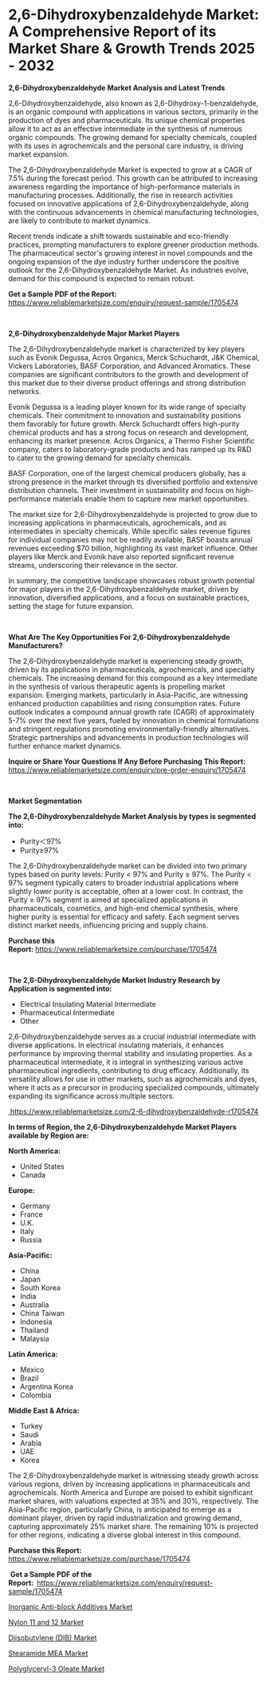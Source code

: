 <p><h1>2,6-Dihydroxybenzaldehyde Market: A Comprehensive Report of its Market Share & Growth Trends 2025 - 2032</h1></p><p><strong>2,6-Dihydroxybenzaldehyde Market Analysis and Latest Trends</strong></p>
<p><p>2,6-Dihydroxybenzaldehyde, also known as 2,6-Dihydroxy-1-benzaldehyde, is an organic compound with applications in various sectors, primarily in the production of dyes and pharmaceuticals. Its unique chemical properties allow it to act as an effective intermediate in the synthesis of numerous organic compounds. The growing demand for specialty chemicals, coupled with its uses in agrochemicals and the personal care industry, is driving market expansion.</p><p>The 2,6-Dihydroxybenzaldehyde Market is expected to grow at a CAGR of 7.5% during the forecast period. This growth can be attributed to increasing awareness regarding the importance of high-performance materials in manufacturing processes. Additionally, the rise in research activities focused on innovative applications of 2,6-Dihydroxybenzaldehyde, along with the continuous advancements in chemical manufacturing technologies, are likely to contribute to market dynamics.</p><p>Recent trends indicate a shift towards sustainable and eco-friendly practices, prompting manufacturers to explore greener production methods. The pharmaceutical sector's growing interest in novel compounds and the ongoing expansion of the dye industry further underscore the positive outlook for the 2,6-Dihydroxybenzaldehyde Market. As industries evolve, demand for this compound is expected to remain robust.</p></p>
<p><strong>Get a Sample PDF of the Report:&nbsp;</strong> <a href="https://www.reliablemarketsize.com/enquiry/request-sample/1705474?utm_campaign=1879&utm_medium=2&utm_source=Github&utm_content=ia&utm_term=27032025&utm_id=26-dihydroxybenzaldehyde">https://www.reliablemarketsize.com/enquiry/request-sample/1705474</a></p>
<p>&nbsp;</p>
<p><strong>2,6-Dihydroxybenzaldehyde Major Market Players</strong></p>
<p><p>The 2,6-Dihydroxybenzaldehyde market is characterized by key players such as Evonik Degussa, Acros Organics, Merck Schuchardt, J&K Chemical, Vickers Laboratories, BASF Corporation, and Advanced Aromatics. These companies are significant contributors to the growth and development of this market due to their diverse product offerings and strong distribution networks.</p><p>Evonik Degussa is a leading player known for its wide range of specialty chemicals. Their commitment to innovation and sustainability positions them favorably for future growth. Merck Schuchardt offers high-purity chemical products and has a strong focus on research and development, enhancing its market presence. Acros Organics, a Thermo Fisher Scientific company, caters to laboratory-grade products and has ramped up its R&D to cater to the growing demand for specialty chemicals.</p><p>BASF Corporation, one of the largest chemical producers globally, has a strong presence in the market through its diversified portfolio and extensive distribution channels. Their investment in sustainability and focus on high-performance materials enable them to capture new market opportunities.</p><p>The market size for 2,6-Dihydroxybenzaldehyde is projected to grow due to increasing applications in pharmaceuticals, agrochemicals, and as intermediates in specialty chemicals. While specific sales revenue figures for individual companies may not be readily available, BASF boasts annual revenues exceeding $70 billion, highlighting its vast market influence. Other players like Merck and Evonik have also reported significant revenue streams, underscoring their relevance in the sector.</p><p>In summary, the competitive landscape showcases robust growth potential for major players in the 2,6-Dihydroxybenzaldehyde market, driven by innovation, diversified applications, and a focus on sustainable practices, setting the stage for future expansion.</p></p>
<p>&nbsp;</p>
<p><strong>What Are The Key Opportunities For 2,6-Dihydroxybenzaldehyde Manufacturers?</strong></p>
<p><p>The 2,6-Dihydroxybenzaldehyde market is experiencing steady growth, driven by its applications in pharmaceuticals, agrochemicals, and specialty chemicals. The increasing demand for this compound as a key intermediate in the synthesis of various therapeutic agents is propelling market expansion. Emerging markets, particularly in Asia-Pacific, are witnessing enhanced production capabilities and rising consumption rates. Future outlook indicates a compound annual growth rate (CAGR) of approximately 5-7% over the next five years, fueled by innovation in chemical formulations and stringent regulations promoting environmentally-friendly alternatives. Strategic partnerships and advancements in production technologies will further enhance market dynamics.</p></p>
<p><strong>Inquire or Share Your Questions If Any Before Purchasing This Report:</strong> <a href="https://www.reliablemarketsize.com/enquiry/pre-order-enquiry/1705474?utm_campaign=1879&utm_medium=2&utm_source=Github&utm_content=ia&utm_term=27032025&utm_id=26-dihydroxybenzaldehyde">https://www.reliablemarketsize.com/enquiry/pre-order-enquiry/1705474</a></p>
<p>&nbsp;</p>
<p><strong>Market Segmentation</strong></p>
<p><strong>The 2,6-Dihydroxybenzaldehyde Market Analysis by types is segmented into:</strong></p>
<p><ul><li>Purity＜97%</li><li>Purity≥97%</li></ul></p>
<p><p>The 2,6-Dihydroxybenzaldehyde market can be divided into two primary types based on purity levels: Purity < 97% and Purity ≥ 97%. The Purity < 97% segment typically caters to broader industrial applications where slightly lower purity is acceptable, often at a lower cost. In contrast, the Purity ≥ 97% segment is aimed at specialized applications in pharmaceuticals, cosmetics, and high-end chemical synthesis, where higher purity is essential for efficacy and safety. Each segment serves distinct market needs, influencing pricing and supply chains.</p></p>
<p><strong>Purchase this Report:&nbsp;</strong><a href="https://www.reliablemarketsize.com/purchase/1705474?utm_campaign=1879&utm_medium=2&utm_source=Github&utm_content=ia&utm_term=27032025&utm_id=26-dihydroxybenzaldehyde">https://www.reliablemarketsize.com/purchase/1705474</a></p>
<p>&nbsp;</p>
<p><strong>The 2,6-Dihydroxybenzaldehyde Market Industry Research by Application is segmented into:</strong></p>
<p><ul><li>Electrical Insulating Material Intermediate</li><li>Pharmaceutical Intermediate</li><li>Other</li></ul></p>
<p><p>2,6-Dihydroxybenzaldehyde serves as a crucial industrial intermediate with diverse applications. In electrical insulating materials, it enhances performance by improving thermal stability and insulating properties. As a pharmaceutical intermediate, it is integral in synthesizing various active pharmaceutical ingredients, contributing to drug efficacy. Additionally, its versatility allows for use in other markets, such as agrochemicals and dyes, where it acts as a precursor in producing specialized compounds, ultimately expanding its significance across multiple sectors.</p></p>
<p><a href="https://www.reliablemarketsize.com/2-6-dihydroxybenzaldehyde-r1705474?utm_campaign=1879&utm_medium=2&utm_source=Github&utm_content=ia&utm_term=27032025&utm_id=26-dihydroxybenzaldehyde">&nbsp;https://www.reliablemarketsize.com/2-6-dihydroxybenzaldehyde-r1705474</a></p>
<p><strong>In terms of Region, the 2,6-Dihydroxybenzaldehyde Market Players available by Region are:</strong></p>
<p>
    <p> <strong> North America: </strong>
        <ul>
            <li>United States</li>
            <li>Canada</li>
        </ul>
        </p> 
    <p> <strong> Europe: </strong>
        <ul>
            <li>Germany</li>
            <li>France</li>
            <li>U.K.</li>
            <li>Italy</li>
            <li>Russia</li>
        </ul>
        </p> 
    <p> <strong> Asia-Pacific: </strong>
        <ul>
            <li>China</li>
            <li>Japan</li>
            <li>South Korea</li>
            <li>India</li>
            <li>Australia</li>
            <li>China Taiwan</li>
            <li>Indonesia</li>
            <li>Thailand</li>
            <li>Malaysia</li>
        </ul>
        </p> 
    <p> <strong> Latin America: </strong>
        <ul>
            <li>Mexico</li>
            <li>Brazil</li>
            <li>Argentina Korea</li>
            <li>Colombia</li>
        </ul>
        </p> 
    <p> <strong> Middle East & Africa: </strong>
        <ul>
            <li>Turkey</li>
            <li>Saudi</li>
            <li>Arabia</li>
            <li>UAE</li>
            <li>Korea</li>
        </ul>
    </p>
    </p>
<p><p>The 2,6-Dihydroxybenzaldehyde market is witnessing steady growth across various regions, driven by increasing applications in pharmaceuticals and agrochemicals. North America and Europe are poised to exhibit significant market shares, with valuations expected at 35% and 30%, respectively. The Asia-Pacific region, particularly China, is anticipated to emerge as a dominant player, driven by rapid industrialization and growing demand, capturing approximately 25% market share. The remaining 10% is projected for other regions, indicating a diverse global interest in this compound.</p></p>
<p><strong>Purchase this Report: </strong><a href="https://www.reliablemarketsize.com/purchase/1705474?utm_campaign=1879&utm_medium=2&utm_source=Github&utm_content=ia&utm_term=27032025&utm_id=26-dihydroxybenzaldehyde">https://www.reliablemarketsize.com/purchase/1705474</a></p>
<p>&nbsp;<strong>Get a Sample PDF of the Report:&nbsp;&nbsp;</strong><a href="https://www.reliablemarketsize.com/enquiry/request-sample/1705474?utm_campaign=1879&utm_medium=2&utm_source=Github&utm_content=ia&utm_term=27032025&utm_id=26-dihydroxybenzaldehyde">https://www.reliablemarketsize.com/enquiry/request-sample/1705474</a></p>
<p><strong></strong></p>
<p><p><a href="https://github.com/kirstejuvet/Market-Research-Report-List-1/blob/main/inorganic-anti-block-additives-market.md?utm_campaign=1879&utm_medium=2&utm_source=Github&utm_content=ia&utm_term=27032025&utm_id=26-dihydroxybenzaldehyde">Inorganic Anti-block Additives Market</a></p><p><a href="https://github.com/trossdushi7u/Market-Research-Report-List-1/blob/main/nylon-11-and-12-market.md?utm_campaign=1879&utm_medium=2&utm_source=Github&utm_content=ia&utm_term=27032025&utm_id=26-dihydroxybenzaldehyde">Nylon 11 and 12 Market</a></p><p><a href="https://github.com/godutetraeva/Market-Research-Report-List-1/blob/main/diisobutylene-dib-market.md?utm_campaign=1879&utm_medium=2&utm_source=Github&utm_content=ia&utm_term=27032025&utm_id=26-dihydroxybenzaldehyde">Diisobutylene (DIB) Market</a></p><p><a href="https://github.com/cernkomlkawi/Market-Research-Report-List-1/blob/main/stearamide-mea-market.md?utm_campaign=1879&utm_medium=2&utm_source=Github&utm_content=ia&utm_term=27032025&utm_id=26-dihydroxybenzaldehyde">Stearamide MEA Market</a></p><p><a href="https://github.com/abuegalawixo/Market-Research-Report-List-1/blob/main/polyglyceryl-3-oleate-market.md?utm_campaign=1879&utm_medium=2&utm_source=Github&utm_content=ia&utm_term=27032025&utm_id=26-dihydroxybenzaldehyde">Polyglyceryl-3 Oleate Market</a></p></p>
